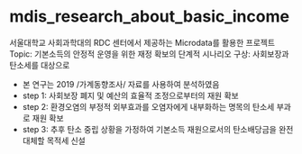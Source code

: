 # mdis_research_about_basic_income
서울대학교 사회과학대의 RDC 센터에서 제공하는 Microdata를 활용한 프로젝트
Topic: 기본소득의 안정적 운영을 위한 재정 확보의 단계적 시나리오 구상: 사회보장과 탄소세를 대상으로
* 본 연구는 2019 /가계동향조사/ 자료를 사용하여 분석하였음
* step 1: 사회보장 폐지 및 예산의 효율적 조정으로부터의 재원 확보
* step 2: 환경오염의 부정적 외부효과를 오염자에게 내부화하는 명목의 탄소세 부과로 재원 확보
* step 3: 추후 탄소 중립 상황을 가정하여 기본소득 재원으로서의 탄소배당금을 완전 대체할 목적세 신설
